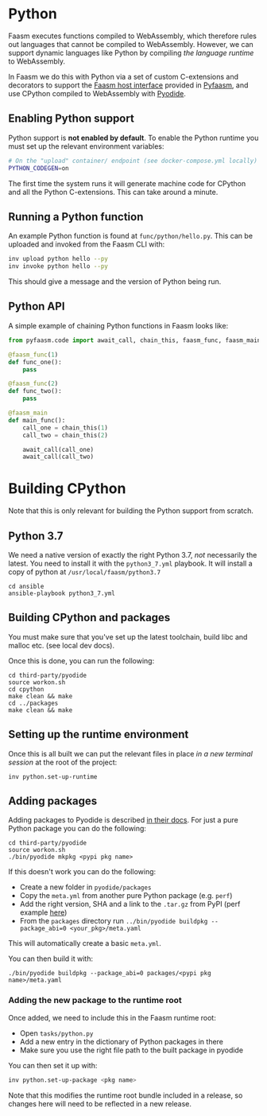 # Python 

Faasm executes functions compiled to WebAssembly, which therefore rules out 
languages that cannot be compiled to WebAssembly. However, we can support 
dynamic languages like Python by compiling _the language runtime_ to WebAssembly. 

In Faasm we do this with Python via a set of custom C-extensions and decorators to support the 
[Faasm host interface](host_interface.md) provided in [Pyfaasm](https://github.com/Shillaker/pyfaasm),
and use CPython compiled to WebAssembly with [Pyodide](https://github.com/iodide-project/pyodide).

## Enabling Python support

Python support is **not enabled by default**. To enable the Python runtime you must set up the relevant
environment variables:

```bash
# On the "upload" container/ endpoint (see docker-compose.yml locally)
PYTHON_CODEGEN=on
```

The first time the system runs it will generate machine code for CPython and all the 
Python C-extensions. This can take around a minute. 

## Running a Python function

An example Python function is found at `func/python/hello.py`. This can be uploaded 
and invoked from the Faasm CLI with:

```bash
inv upload python hello --py
inv invoke python hello --py
```

This should give a message and the version of Python being run.

## Python API

A simple example of chaining Python functions in Faasm looks like:

```python
from pyfaasm.code import await_call, chain_this, faasm_func, faasm_main

@faasm_func(1)
def func_one():
    pass

@faasm_func(2)
def func_two():
    pass

@faasm_main
def main_func():
    call_one = chain_this(1)
    call_two = chain_this(2)

    await_call(call_one)
    await_call(call_two)
```

# Building CPython

Note that this is only relevant for building the Python support from scratch.

## Python 3.7

We need a native version of exactly the right Python 3.7, _not_ necessarily the latest.
You need to install it with the `python3_7.yml` playbook. It will install a copy of python
at `/usr/local/faasm/python3.7`

```
cd ansible
ansible-playbook python3_7.yml
```

## Building CPython and packages

You must make sure that you've set up the latest toolchain, build libc and malloc etc. (see local dev docs).

Once this is done, you can run the following:

```
cd third-party/pyodide
source workon.sh
cd cpython
make clean && make
cd ../packages
make clean && make
```

## Setting up the runtime environment

Once this is all built we can put the relevant files in place _in a new terminal session_ at the root of the project:

```
inv python.set-up-runtime
```

## Adding packages

Adding packages to Pyodide is described [in their docs](https://github.com/iodide-project/pyodide/blob/master/docs/new_packages.md). For just a pure Python package you can do the following:

```
cd third-party/pyodide
source workon.sh
./bin/pyodide mkpkg <pypi pkg name>
```

If this doesn't work you can do the following:

- Create a new folder in `pyodide/packages`
- Copy the `meta.yml` from another pure Python package (e.g. `perf`)
- Add the right version, SHA and a link to the `.tar.gz` from PyPI (perf example [here](https://pypi.org/project/perf/))
- From the `packages` directory run `../bin/pyodide buildpkg --package_abi=0 <your_pkg>/meta.yaml`

This will automatically create a basic `meta.yml`.

You can then build it with:

```
./bin/pyodide buildpkg --package_abi=0 packages/<pypi pkg name>/meta.yaml
```

### Adding the new package to the runtime root

Once added, we need to include this in the Faasm runtime root:

- Open `tasks/python.py`
- Add a new entry in the dictionary of Python packages in there
- Make sure you use the right file path to the built package in pyodide

You can then set it up with:

```bash
inv python.set-up-package <pkg name>
```

Note that this modifies the runtime root bundle included in a release, so changes here will need to 
be reflected in a new release.

